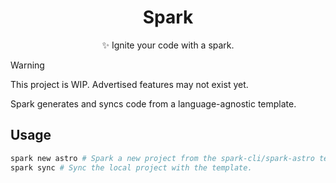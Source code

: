 <div align="center">
  
  # Spark
  :sparkles: Ignite your code with a spark.
</div>

> [!WARNING]  
> This project is WIP. Advertised features may not exist yet.

Spark generates and syncs code from a language-agnostic template.

## Usage

```sh
spark new astro # Spark a new project from the spark-cli/spark-astro template on GitHub.
spark sync # Sync the local project with the template.
```
